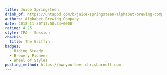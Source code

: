 ```yaml
---
title: Juice Springsteen
drink_of: https://untappd.com/b/juice-springsteen-alphabet-brewing-company/2075762
authors: Alphabet Brewing Company
date: 2018-11-30T12:58:34+0000
rating: 4.25
style: IPA - Session
checkin:
  title: The Griffin
badges:
  - Riding Steady
  - Brewery Pioneer
  - Wheel of Styles
posting_method: https://ownyourbeer.chrisburnell.com
---
```

